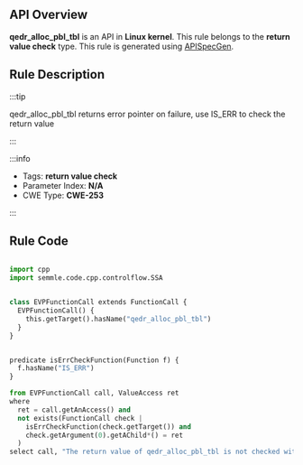 ---
---


## API Overview
**qedr_alloc_pbl_tbl** is an API in **Linux kernel**. This rule belongs to the **return value check** type. This rule is generated using [APISpecGen](../../tools/APISpecGen).
## Rule Description

:::tip

qedr_alloc_pbl_tbl returns error pointer on failure, use IS_ERR to check the return value

:::

:::info

- Tags: **return value check**
- Parameter Index: **N/A**
- CWE Type: **CWE-253**

:::

## Rule Code
```python

import cpp
import semmle.code.cpp.controlflow.SSA


class EVPFunctionCall extends FunctionCall {
  EVPFunctionCall() {
    this.getTarget().hasName("qedr_alloc_pbl_tbl")
  }
}


predicate isErrCheckFunction(Function f) {
  f.hasName("IS_ERR") 
}

from EVPFunctionCall call, ValueAccess ret
where
  ret = call.getAnAccess() and
  not exists(FunctionCall check |
    isErrCheckFunction(check.getTarget()) and
    check.getArgument(0).getAChild*() = ret
  )
select call, "The return value of qedr_alloc_pbl_tbl is not checked with IS_ERR."
    
```
